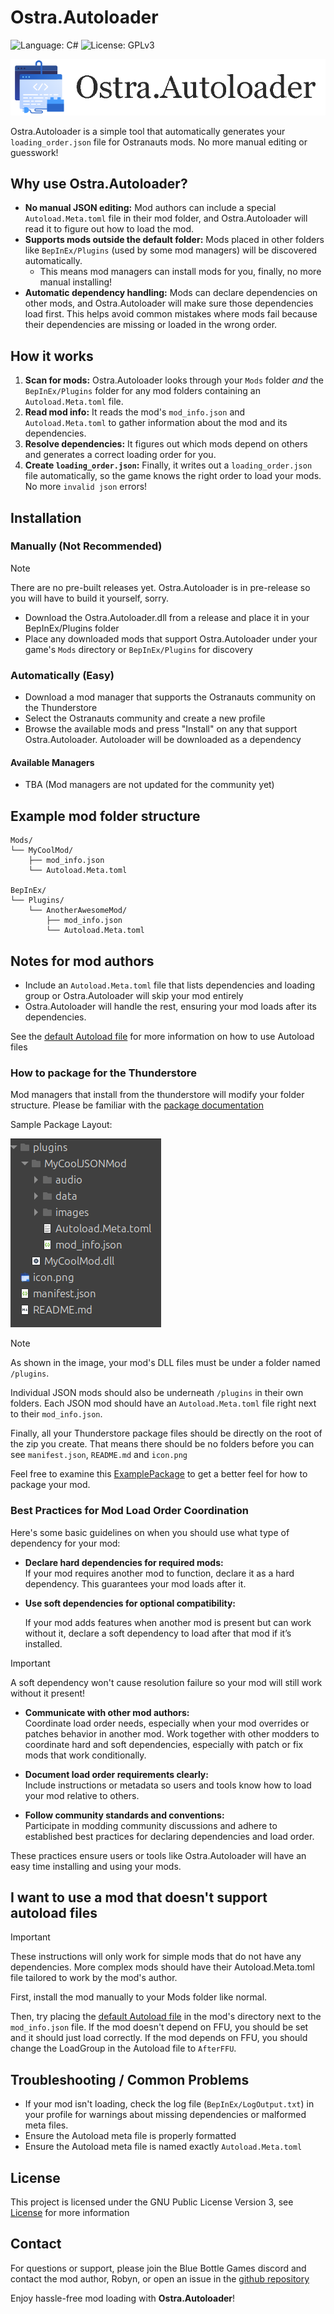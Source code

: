 # Ostra.Autoloader

![Language: C#](https://img.shields.io/badge/Language-C%23-blue?style=flat-square&logo=sharp)
![License: GPLv3](https://img.shields.io/badge/License-GPLv3-orange?style=flat-square&logo=gnuemacs)

![Autoloader Logo](https://raw.githubusercontent.com/RobynLlama/Ostranauts.Autoloader/refs/heads/main/banner.png)

Ostra.Autoloader is a simple tool that automatically generates your `loading_order.json` file for Ostranauts mods. No more manual editing or guesswork!

## Why use Ostra.Autoloader?

- **No manual JSON editing:** Mod authors can include a special `Autoload.Meta.toml` file in their mod folder, and Ostra.Autoloader will read it to figure out how to load the mod.
- **Supports mods outside the default folder:** Mods placed in other folders like `BepInEx/Plugins` (used by some mod managers) will be discovered automatically.
  - This means mod managers can install mods for you, finally, no more manual installing!
- **Automatic dependency handling:** Mods can declare dependencies on other mods, and Ostra.Autoloader will make sure those dependencies load first. This helps avoid common mistakes where mods fail because their dependencies are missing or loaded in the wrong order.

## How it works

1. **Scan for mods:** Ostra.Autoloader looks through your `Mods` folder *and* the `BepInEx/Plugins` folder for any mod folders containing an `Autoload.Meta.toml` file.
2. **Read mod info:** It reads the mod's `mod_info.json` and `Autoload.Meta.toml` to gather information about the mod and its dependencies.
3. **Resolve dependencies:** It figures out which mods depend on others and generates a correct loading order for you.
4. **Create `loading_order.json`:** Finally, it writes out a `loading_order.json` file automatically, so the game knows the right order to load your mods. No more `invalid json` errors!

## Installation

### Manually (Not Recommended)

> [!NOTE]
> There are no pre-built releases yet. Ostra.Autoloader is in pre-release so you will have to build it yourself, sorry.

- Download the Ostra.Autoloader.dll from a release and place it in your BepInEx/Plugins folder
- Place any downloaded mods that support Ostra.Autoloader under your game's `Mods` directory or `BepInEx/Plugins` for discovery

### Automatically (Easy)

- Download a mod manager that supports the Ostranauts community on the Thunderstore
- Select the Ostranauts community and create a new profile
- Browse the available mods and press "Install" on any that support Ostra.Autoloader. Autoloader will be downloaded as a dependency

#### Available Managers

- TBA (Mod managers are not updated for the community yet)

## Example mod folder structure

```plaintext
Mods/
└── MyCoolMod/
    ├── mod_info.json
    └── Autoload.Meta.toml

BepInEx/
└── Plugins/
    └── AnotherAwesomeMod/
        ├── mod_info.json
        └── Autoload.Meta.toml
```

## Notes for mod authors

- Include an `Autoload.Meta.toml` file that lists dependencies and loading group or Ostra.Autoloader will skip your mod entirely
- Ostra.Autoloader will handle the rest, ensuring your mod loads after its dependencies.

See the [default Autoload file](https://github.com/RobynLlama/Ostranauts.Autoloader/blob/main/Defaults/Autoload.Meta.toml) for more information on how to use Autoload files

### How to package for the Thunderstore

Mod managers that install from the thunderstore will modify your folder structure. Please be familiar with the [package documentation](https;//wiki.thunderstore.io/creating-a-package)

Sample Package Layout:

![Example Layout](https://raw.githubusercontent.com/RobynLlama/Ostranauts.Autoloader/refs/heads/main/Media/Example.png)

> [!NOTE]
> As shown in the image, your mod's DLL files must be under a folder named `/plugins`.
>
> Individual JSON mods should also be underneath `/plugins` in their own folders. Each JSON mod should have an `Autoload.Meta.toml` file right next to their `mod_info.json`.
>
> Finally, all your Thunderstore package files should be directly on the root of the zip you create. That means there should be no folders before you can see `manifest.json`, `README.md` and `icon.png`

Feel free to examine this [ExamplePackage](https://github.com/RobynLlama/Ostranauts.Autoloader/raw/refs/heads/main/Media/PackageExample.zip) to get a better feel for how to package your mod.

### Best Practices for Mod Load Order Coordination

Here's some basic guidelines on when you should use what type of dependency for your mod:

- **Declare hard dependencies for required mods:**  
  If your mod requires another mod to function, declare it as a hard dependency. This guarantees your mod loads after it.

- **Use soft dependencies for optional compatibility:**

  If your mod adds features when another mod is present but can work without it, declare a soft dependency to load after that mod if it’s installed.

> [!IMPORTANT]
> A soft dependency won't cause resolution failure so your mod will still work without it present!

- **Communicate with other mod authors:**  
  Coordinate load order needs, especially when your mod overrides or patches behavior in another mod. Work together with other modders to coordinate hard and soft dependencies, especially with patch or fix mods that work conditionally.

- **Document load order requirements clearly:**  
  Include instructions or metadata so users and tools know how to load your mod relative to others.

- **Follow community standards and conventions:**  
  Participate in modding community discussions and adhere to established best practices for declaring dependencies and load order.

These practices ensure users or tools like Ostra.Autoloader will have an easy time installing and using your mods.

## I want to use a mod that doesn't support autoload files

> [!IMPORTANT]
> These instructions will only work for simple mods that do not have any dependencies. More complex mods should have their Autoload.Meta.toml file tailored to work by the mod's author.

First, install the mod manually to your Mods folder like normal.

Then, try placing the [default Autoload file](https://github.com/RobynLlama/Ostranauts.Autoloader/blob/main/Defaults/Autoload.Meta.toml) in the mod's directory next to the `mod_info.json` file. If the mod doesn't depend on FFU, you should be set and it should just load correctly. If the mod depends on FFU, you should change the LoadGroup in the Autoload file to `AfterFFU`.

## Troubleshooting / Common Problems

- If your mod isn't loading, check the log file (`BepInEx/LogOutput.txt`) in your profile for warnings about missing dependencies or malformed meta files.
- Ensure the Autoload meta file is properly formatted
- Ensure the Autoload meta file is named exactly `Autoload.Meta.toml`

## License

This project is licensed under the GNU Public License Version 3, see [License](https://github.com/RobynLlama/Ostranauts.Autoloader/blob/main/LICENSE) for more information

## Contact

For questions or support, please join the Blue Bottle Games discord and contact the mod author, Robyn, or open an issue in the [github repository](https://github.com/RobynLlama/Ostranauts.Autoloader/issues/new)

Enjoy hassle-free mod loading with **Ostra.Autoloader**!
